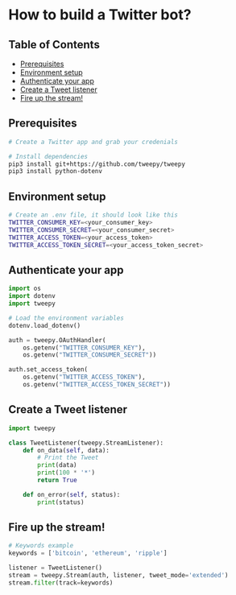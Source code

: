 # How to build a Twitter bot?

<!-- START doctoc generated TOC please keep comment here to allow auto update -->
<!-- DON'T EDIT THIS SECTION, INSTEAD RE-RUN doctoc TO UPDATE -->

## Table of Contents

- [Prerequisites](#prerequisites)
- [Environment setup](#environment-setup)
- [Authenticate your app](#authenticate-your-app)
- [Create a Tweet listener](#create-a-tweet-listener)
- [Fire up the stream!](#fire-up-the-stream)

<!-- END doctoc generated TOC please keep comment here to allow auto update -->

## Prerequisites

```bash
# Create a Twitter app and grab your credenials

# Install dependencies
pip3 install git+https://github.com/tweepy/tweepy
pip3 install python-dotenv
```

## Environment setup

```bash
# Create an .env file, it should look like this
TWITTER_CONSUMER_KEY=<your_consumer_key>
TWITTER_CONSUMER_SECRET=<your_consumer_secret>
TWITTER_ACCESS_TOKEN=<your_access_token>
TWITTER_ACCESS_TOKEN_SECRET=<your_access_token_secret>
```

## Authenticate your app

```python
import os
import dotenv
import tweepy

# Load the environment variables
dotenv.load_dotenv()

auth = tweepy.OAuthHandler(
    os.getenv("TWITTER_CONSUMER_KEY"),
    os.getenv("TWITTER_CONSUMER_SECRET"))

auth.set_access_token(
    os.getenv("TWITTER_ACCESS_TOKEN"),
    os.getenv("TWITTER_ACCESS_TOKEN_SECRET"))
```

## Create a Tweet listener

```python
import tweepy

class TweetListener(tweepy.StreamListener):
    def on_data(self, data):
        # Print the Tweet
        print(data)
        print(100 * '*')
        return True

    def on_error(self, status):
        print(status)
```

## Fire up the stream!

```python
# Keywords example
keywords = ['bitcoin', 'ethereum', 'ripple']

listener = TweetListener()
stream = tweepy.Stream(auth, listener, tweet_mode='extended')
stream.filter(track=keywords)
```
